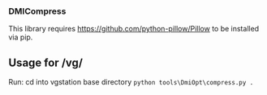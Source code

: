 ### DMICompress ###

This library requires https://github.com/python-pillow/Pillow to be installed via pip.

## Usage for /vg/ ##

Run:
cd into vgstation base directory
`python tools\DmiOpt\compress.py .`
